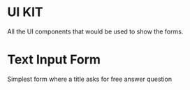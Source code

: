 # UI KIT

All the UI components that would be used to show the forms.

# Text Input Form

Simplest form where a title asks for free answer question
